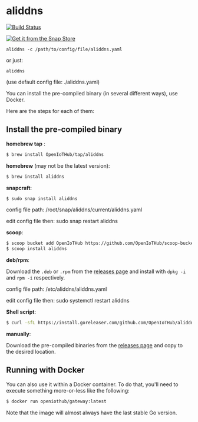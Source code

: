 # aliddns
[![Build Status](https://travis-ci.com/OpenIoTHub/aliddns.svg?branch=master)](https://travis-ci.com/OpenIoTHub/aliddns)

[![Get it from the Snap Store](https://snapcraft.io/static/images/badges/en/snap-store-white.svg)](https://snapcraft.io/aliddns)

```batch
aliddns -c /path/to/config/file/aliddns.yaml
```
or just:
```
aliddns
```
(use default config file: ./aliddns.yaml)

You can install the pre-compiled binary (in several different ways),
use Docker.

Here are the steps for each of them:

## Install the pre-compiled binary

**homebrew tap** :

```sh
$ brew install OpenIoTHub/tap/aliddns
```

**homebrew** (may not be the latest version):

```sh
$ brew install aliddns
```

**snapcraft**:

```sh
$ sudo snap install aliddns
```
config file path: /root/snap/aliddns/current/aliddns.yaml

edit config file then:
sudo snap restart aliddns

**scoop**:

```sh
$ scoop bucket add OpenIoTHub https://github.com/OpenIoTHub/scoop-bucket.git
$ scoop install aliddns
```

**deb/rpm**:

Download the `.deb` or `.rpm` from the [releases page][releases] and
install with `dpkg -i` and `rpm -i` respectively.

config file path: /etc/aliddns/aliddns.yaml

edit config file then:
sudo systemctl restart aliddns

**Shell script**:

```sh
$ curl -sfL https://install.goreleaser.com/github.com/OpenIoTHub/aliddns.sh | sh
```

**manually**:

Download the pre-compiled binaries from the [releases page][releases] and
copy to the desired location.

## Running with Docker

You can also use it within a Docker container. To do that, you'll need to
execute something more-or-less like the following:

```sh
$ docker run openiothub/gateway:latest
```

Note that the image will almost always have the last stable Go version.

[releases]: https://github.com/OpenIoTHub/aliddns/releases

